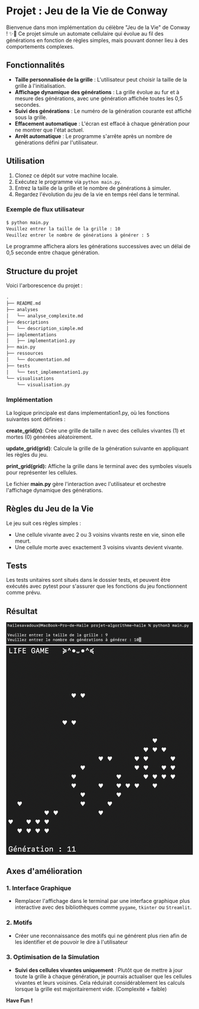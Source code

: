 # Projet : Jeu de la Vie de Conway

Bienvenue dans mon implémentation du célèbre "Jeu de la Vie" de Conway ! ✨🦠 Ce projet simule un automate cellulaire qui évolue au fil des générations en fonction de règles simples, mais pouvant donner lieu à des comportements complexes.

## Fonctionnalités

- **Taille personnalisée de la grille** : L'utilisateur peut choisir la taille de la grille à l'initialisation.
- **Affichage dynamique des générations** : La grille évolue au fur et à mesure des générations, avec une génération affichée toutes les 0,5 secondes.
- **Suivi des générations** : Le numéro de la génération courante est affiché sous la grille.
- **Effacement automatique** : L'écran est effacé à chaque génération pour ne montrer que l'état actuel.
- **Arrêt automatique** : Le programme s'arrête après un nombre de générations défini par l'utilisateur.

## Utilisation

1. Clonez ce dépôt sur votre machine locale.
2. Exécutez le programme via `python main.py`.
3. Entrez la taille de la grille et le nombre de générations à simuler.
4. Regardez l'évolution du jeu de la vie en temps réel dans le terminal.

### Exemple de flux utilisateur

```bash
$ python main.py
Veuillez entrer la taille de la grille : 10
Veuillez entrer le nombre de générations à générer : 5 
```

Le programme affichera alors les générations successives avec un délai de 0,5 seconde entre chaque génération.

## Structure du projet

Voici l'arborescence du projet :

```python
.
├── README.md
├── analyses
│   └── analyse_complexite.md
├── descriptions
│   └── description_simple.md
├── implementations
│   ├── implementation1.py
├── main.py
├── ressources
│   └── documentation.md
├── tests
│   └── test_implementation1.py
└── visualisations
    └── visualisation.py

```

### Implémentation

La logique principale est dans implementation1.py, où les fonctions suivantes sont définies :

**create_grid(n)**: Crée une grille de taille n avec des cellules vivantes (1) et mortes (0) générées aléatoirement.

**update_grid(grid)**: Calcule la grille de la génération suivante en appliquant les règles du jeu.

**print_grid(grid):** Affiche la grille dans le terminal avec des symboles visuels pour représenter les cellules.

Le fichier **main.py** gère l'interaction avec l'utilisateur et orchestre l'affichage dynamique des générations.

## Règles du Jeu de la Vie

Le jeu suit ces règles simples :

- Une cellule vivante avec 2 ou 3 voisins vivants reste en vie, sinon elle meurt.
- Une cellule morte avec exactement 3 voisins vivants devient vivante.

## Tests

Les tests unitaires sont situés dans le dossier tests, et peuvent être exécutés avec pytest pour s'assurer que les fonctions du jeu fonctionnent comme prévu.

## Résultat

![alt text](image.png)
![alt text](image-1.png)

## Axes d'amélioration

### 1. Interface Graphique

- Remplacer l'affichage dans le terminal par une interface graphique plus interactive avec des bibliothèques comme `pygame`, `tkinter` ou `Streamlit`.

### 2. Motifs

- Créer une reconnaissance des motifs qui ne générent plus rien afin de les identifier et de pouvoir le dire à l'utilisateur

### 3. Optimisation de la Simulation

- **Suivi des cellules vivantes uniquement** : Plutôt que de mettre à jour toute la grille à chaque génération, je pourrais actualiser que les cellules vivantes et leurs voisines. Cela réduirait considérablement les calculs lorsque la grille est majoritairement vide. (Complexité + faible)

**Have Fun !**